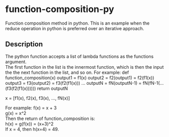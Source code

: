 # function-composition-py
Function composition method in python. This is an example when the reduce operation in python is preferred over an iterative approach.

## Description
The python function accepts a list of lambda functions as the functions argument.  
The first function in the list is the innermost function, which is then the input the the next function in the list, and so on. For example:
def function_composition(x)
    output1 = f1(x)
    output2 = f2(output1) = f2(f1(x))
    output3 = f3(output2) = f3(f2(f1(x)))
    ...
    outputN = fN(outputN-1) = fN(fN-1(...(f3(f2(f1(x))))))
    return outputN

x = [f1(x), f2(x), f3(x), ..., fN(x)]

For example:
f(x) = x + 3  
g(x) = x^2  
Then the return of function_composition is:  
h(x) = g(f(x)) = (x+3)^2  
If x = 4, then h(x=4) = 49.  
